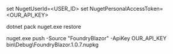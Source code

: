 set NugetUserId=<USER_ID>
set NugetPersonalAccessToken=<OUR_API_KEY>

dotnet pack
nuget.exe restore

nuget.exe push -Source "FoundryBlazor" -ApiKey OUR_API_KEY bin\Debug\FoundryBlazor.1.0.7.nupkg

